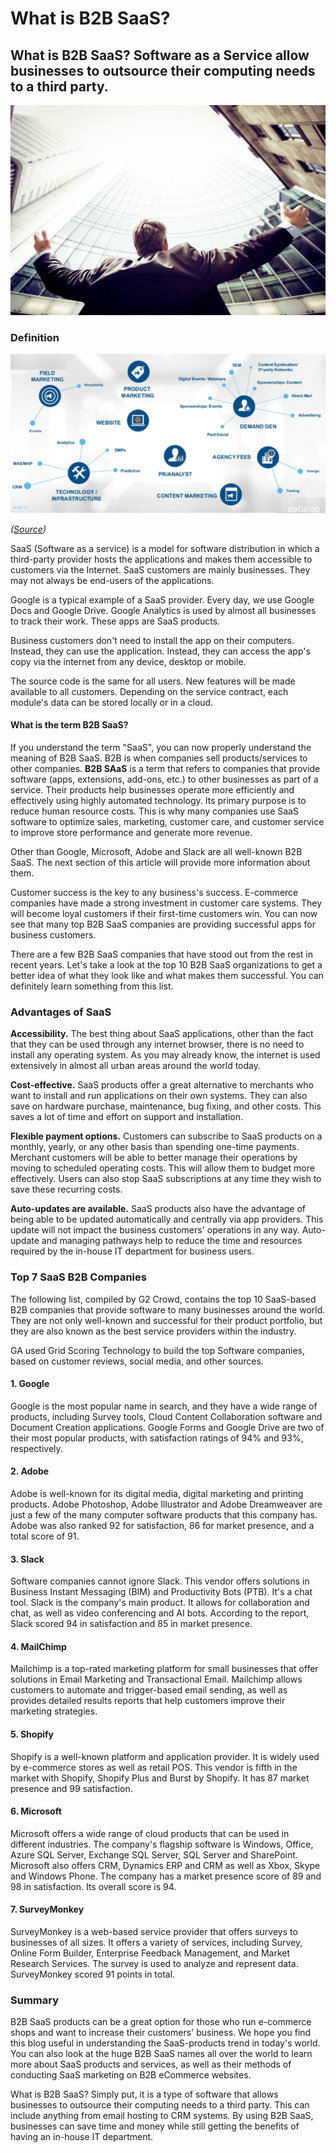 # What is B2B SaaS?

## What is B2B SaaS? Software as a Service allow businesses to outsource their computing needs to a third party. 

![Ua-agENjmI4](./img/Ua-agENjmI4.jpeg)

### Definition

![b2b saas](./img/b2b_saas.png)

*([Source](https://datarob.com/outbound-lead-generation-service-for-b2b-saas))*

SaaS (Software as a service) is a model for software distribution in which a third-party provider hosts the applications and makes them accessible to customers via the Internet. SaaS customers are mainly businesses. They may not always be end-users of the applications.

Google is a typical example of a SaaS provider. Every day, we use Google Docs and Google Drive. Google Analytics is used by almost all businesses to track their work. These apps are SaaS products.

Business customers don't need to install the app on their computers. Instead, they can use the application. Instead, they can access the app's copy via the internet from any device, desktop or mobile.

The source code is the same for all users. New features will be made available to all customers. Depending on the service contract, each module's data can be stored locally or in a cloud.

#### What is the term B2B SaaS?

If you understand the term "SaaS", you can now properly understand the meaning of B2B SaaS. B2B is when companies sell products/services to other companies. **B2B SAaS** is a term that refers to companies that provide software (apps, extensions, add-ons, etc.) to other businesses as part of a service. Their products help businesses operate more efficiently and effectively using highly automated technology. Its primary purpose is to reduce human resource costs. This is why many companies use SaaS software to optimize sales, marketing, customer care, and customer service to improve store performance and generate more revenue.

Other than Google, Microsoft, Adobe and Slack are all well-known B2B SaaS. The next section of this article will provide more information about them.

Customer success is the key to any business's success. E-commerce companies have made a strong investment in customer care systems. They will become loyal customers if their first-time customers win. You can now see that many top B2B SaaS companies are providing successful apps for business customers.

There are a few B2B SaaS companies that have stood out from the rest in recent years. Let's take a look at the top 10 B2B SaaS organizations to get a better idea of what they look like and what makes them successful. You can definitely learn something from this list.

### Advantages of SaaS

**Accessibility.** The best thing about SaaS applications, other than the fact that they can be used through any internet browser, there is no need to install any operating system. As you may already know, the internet is used extensively in almost all urban areas around the world today.

**Cost-effective.** SaaS products offer a great alternative to merchants who want to install and run applications on their own systems. They can also save on hardware purchase, maintenance, bug fixing, and other costs. This saves a lot of time and effort on support and installation.

**Flexible payment options.** Customers can subscribe to SaaS products on a monthly, yearly, or any other basis than spending one-time payments. Merchant customers will be able to better manage their operations by moving to scheduled operating costs. This will allow them to budget more effectively. Users can also stop SaaS subscriptions at any time they wish to save these recurring costs.

**Auto-updates are available.** SaaS products also have the advantage of being able to be updated automatically and centrally via app providers. This update will not impact the business customers' operations in any way. Auto-update and managing pathways help to reduce the time and resources required by the in-house IT department for business users.

### Top 7 SaaS B2B Companies

The following list, compiled by G2 Crowd, contains the top 10 SaaS-based B2B companies that provide software to many businesses around the world. They are not only well-known and successful for their product portfolio, but they are also known as the best service providers within the industry.

GA used Grid Scoring Technology to build the top Software companies, based on customer reviews, social media, and other sources.

#### 1. Google

Google is the most popular name in search, and they have a wide range of products, including Survey tools, Cloud Content Collaboration software and Document Creation applications. Google Forms and Google Drive are two of their most popular products, with satisfaction ratings of 94% and 93%, respectively.

#### 2. Adobe

Adobe is well-known for its digital media, digital marketing and printing products. Adobe Photoshop, Adobe Illustrator and Adobe Dreamweaver are just a few of the many computer software products that this company has. Adobe was also ranked 92 for satisfaction, 86 for market presence, and a total score of 91.

#### 3. Slack

Software companies cannot ignore Slack. This vendor offers solutions in Business Instant Messaging (BIM) and Productivity Bots (PTB). It's a chat tool. Slack is the company's main product. It allows for collaboration and chat, as well as video conferencing and AI bots. According to the report, Slack scored 94 in satisfaction and 85 in market presence.

#### 4. MailChimp

Mailchimp is a top-rated marketing platform for small businesses that offer solutions in Email Marketing and Transactional Email. Mailchimp allows customers to automate and trigger-based email sending, as well as provides detailed results reports that help customers improve their marketing strategies.

#### 5. Shopify

Shopify is a well-known platform and application provider. It is widely used by e-commerce stores as well as retail POS. This vendor is fifth in the market with Shopify, Shopify Plus and Burst by Shopify. It has 87 market presence and 99 satisfaction.

#### 6. Microsoft

Microsoft offers a wide range of cloud products that can be used in different industries. The company's flagship software is Windows, Office, Azure SQL Server, Exchange SQL Server, SQL Server and SharePoint. Microsoft also offers CRM, Dynamics ERP and CRM as well as Xbox, Skype and Windows Phone. The company has a market presence score of 89 and 98 in satisfaction. Its overall score is 94.

#### 7. SurveyMonkey

SurveyMonkey is a web-based service provider that offers surveys to businesses of all sizes. It offers a variety of services, including Survey, Online Form Builder, Enterprise Feedback Management, and Market Research Services. The survey is used to analyze and represent data. SurveyMonkey scored 91 points in total.

### Summary

B2B SaaS products can be a great option for those who run e-commerce shops and want to increase their customers' business. We hope you find this blog useful in understanding the SaaS-products trend in today's world. You can also look at the huge B2B SaaS names all over the world to learn more about SaaS products and services, as well as their methods of conducting SaaS marketing on B2B eCommerce websites.

What is B2B SaaS? Simply put, it is a type of software that allows businesses to outsource their computing needs to a third party. This can include anything from email hosting to CRM systems. By using B2B SaaS, businesses can save time and money while still getting the benefits of having an in-house IT department.